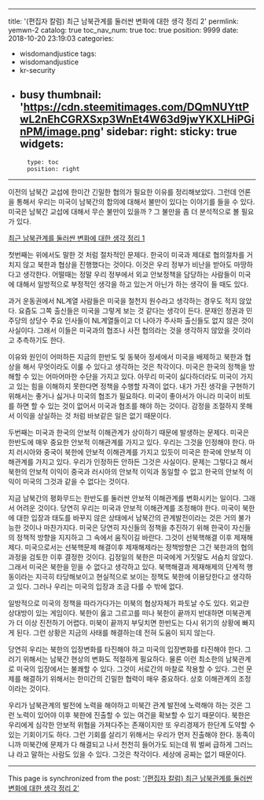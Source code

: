 
---
title: '(편집자 칼럼) 최근 남북관계를 둘러싼 변화에 대한 생각 정리 2'
permlink: yemwn-2
catalog: true
toc_nav_num: true
toc: true
position: 9999
date: 2018-10-20 23:19:03
categories:
- wisdomandjustice
tags:
- wisdomandjustice
- kr-security
- busy
thumbnail: 'https://cdn.steemitimages.com/DQmNUYttPwL2nEhCGRXSxp3WnEt4W63d9jwYKXLHiPGinPM/image.png'
sidebar:
    right:
        sticky: true
widgets:
    -
        type: toc
        position: right
---



이전의 남북간 교섭에 한미간 긴밀한 협의가 필요한 이유를 정리해보았다. 그런데 언론을 통해서 우리는 미국이 남북간의 합의에 대해서 불만이 있다는 이야기를 들을 수 있다. 미국은 남북간 교섭에 대해서 무슨 불만이 있을까 ? 그 불만을 좀 더 분석적으로 볼 필요가 있다.

[최근 남북관계를 둘러싼 변화에 대한 생각 정리 1](https://steemit.com/wisdomandjuswtice/@wisdomandjustice/57qfvb-1)

첫번째는 위에서도 말한 것 처럼 절차적인 문제다. 한국이 미국과 제대로 협의절차를 거치지 않고 북한과 협상을 진행했다는 것이다. 이것은 우리 정부가 비난을 받아도 마땅하다고 생각한다. 어떨때는 정말 우리 정부에서 외교 안보정책을 담당하는 사람들이 미국에 대해서 일방적으로 부정적인 생각을 하고 있는거 아닌가 하는 생각이 들 때도 있다. 

과거 운동권에서  NL계열 사람들은 미국을 철천지 원수라고 생각하는 경우도 적지 않았다. 요즘도 그쪽 출신들은 미국을 그렇게 보는 것 같다는 생각이 든다. 문재인 정권과 민주당의 상당수 주요 인사들이 NL계열들이고 더 나아가 주사파 출신들도 없지 않은 것이 사실이다. 그래서 이들은 미국과의 협조나 사전 협의라는 것을 생각하지 않았을 것이라고 추측하기도 한다. 

이유와 원인이 어떠하든 지금의 한반도 및 동북아 정세에서 미국을 배제하고 북한과 협상을 해서 무엇이라도 이룰 수 있다고 생각하는 것은 착각이다. 미국은 한국의 정책을 방해할 수 있는 어마어마한 수단을 가지고 있다. 아무리 미국이 싫다하더라도 미국이 가지고 있는 힘을 이해하지 못한다면 정책을 수행할 자격이 없다. 내가 가진 생각을 구현하기 위해서는 좋거나 싫거나 미국의 협조가 필요하다. 미국이 좋아서가 아니라 미국이 비토를 하면 할 수 있는 것이 없어서 미국과 협조를 해야 하는 것이다. 감정을 조절하지 못해서 이익을 상실하는 것 처럼 바보같은 일은 없기 때문이다.

두번째는 미국과 한국의 안보적 이해관계가 상이하기 때문에 발생하는 문제다. 미국은 한반도에 매우 중요한 안보적 이해관계를 가지고 있다. 우리는 그것을 인정해야 한다. 마치 러시아와 중국이 북한에 안보적 이해관계를 가지고 있듯이 미국은 한국에 안보적 이해관계를 가지고 있다. 우리가 인정하든 안하든 그것은 사실이다. 문제는 그렇다고 해서 북한의 안보적 이익이 중국과 러시아의 안보적 이익과 동일할 수 없고 한국의 안보적 이익이 미국의 그것과 같을 수 없다는 것이다.

지금 남북간의 평화무드는 한반도를 둘러싼 안보적 이해관계를 변화시키는 일이다. 그래서 어려운 것이다. 당연히 우리는 미국과 안보적 이해관계를 조정해야 한다. 미국이 북한에 대한 입장과 태도를 바꾸지 않은 상태에서 남북간의 관계발전이라는 것은 거의 불가능한 것이나 마찬가지다. 미국은 당연히 자신들의 정책을 추진하기 위해 한국이 자신들의 정책적 방향을 지지하고 그 속에서 움직이길 바란다. 그것이 선북핵해결 이후 제재해제다. 미국으로서는 선북핵문제 해결이후 제재해제라는 정책방향은 그간 북한과의 협의과정을 검토한 이후 결정한 것이다. 김정일의 북한은 미국에게 거짓말도 서슴치 않았다. 그래서 미국은 북한을 믿을 수 없다고 생각하고 있다. 북핵해결과 제재해제의 단계적 행동이라는 지극히 타당해보이고 현실적으로 보이는 정책도 북한에 이용당한다고 생각하고 있다. 그러나 우리는 미국의 입장과 조금 다를 수 밖에 없다. 

일방적으로 미국의 정책을 따라가다가는 미북의 협상자체가 파토날 수도 있다. 외교란 상대방이 있는 게임이다. 북한이 옳고 그르고를 떠나 북한이 끝까지 반대하면 미북관계가 더 이상 진전하기 어렵다. 미북이 끝까지 부딪치면 한반도는 다시 위기의 상황에 빠지게 된다. 그런 상황은 지금의 사태를 해결하는데 전혀 도움이 되지 않는다. 

 당연히 우리는 북한의 입장변화를 타진해야 하고 미국의 입장변화를 타진해야 한다. 그러기 위해서는 남북간 현상의 변화도 적절하게 필요하다. 물론 이런 최소한의 남북관계로 미국의 입장에서는 불쾌할 수 있다. 그것이 서로간의 마찰로 작용할 수 있다. 그런 문제를 해결하기 위해서는 한미간의 긴밀한 협력이 매우 중요하다. 상호 이해관계의 조정이라는 것이다. 

우리가 남북관계의 발전에 노력을 해야하고 미북간 관계 발전에 노력해야 하는 것은 그런 노력이 있어야 이후 북한에 진출할 수 있는 여건을 확보할 수 있기 때문이다. 북한은 우리에게 심각한 안보적 위협을 가져다주는 존재이지만 또 우리경제가 한단계 도약할 수 있는 기회이기도 하다. 그런 기회를 살리기 위해서는 우리가 먼저 진출해야 한다. 동족이니까 미북간에 문제가 다 해결되고 나서 천천히 들어가도 되는데 뭐 벌써 급하게 그러느냐 라고 말하는 사람도 있을 수 있다. 그것은 착각이다. 세상에 공짜는 없기 때문이다. 



- - -

This page is synchronized from the post: ['(편집자 칼럼) 최근 남북관계를 둘러싼 변화에 대한 생각 정리 2'](https://steemit.com/@wisdomandjustice/yemwn-2)
